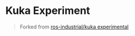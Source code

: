 # Kuka Experiment
> Forked from [ros-industrial/kuka experimental](https://github.com/ros-industrial/kuka_experimental)